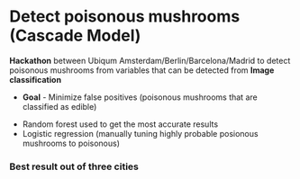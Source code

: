 # Detect poisonous mushrooms (Cascade Model)

**Hackathon** between Ubiqum Amsterdam/Berlin/Barcelona/Madrid to detect poisonous mushrooms from variables that can be detected from **Image classification** 

- **Goal** - Minimize false positives (poisonous mushrooms that are classified as edible)

* Random forest used to get the most accurate results
* Logistic regression (manually tuning highly probable posionous mushrooms to poisonous)

### Best result out of three cities
